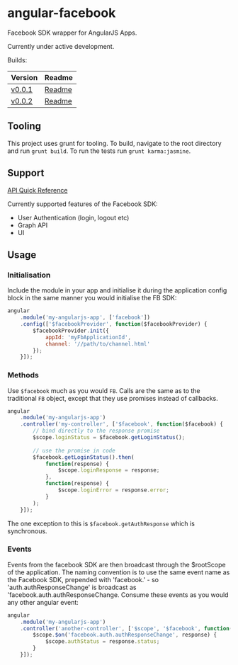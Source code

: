 # angular-facebook

Facebook SDK wrapper for AngularJS Apps.

Currently under active development.

Builds:

| Version                                                            | Readme                                |
| ------------------------------------------------------------------ | ------------------------------------- |
| [v0.0.1](../../blob/v0.0.1/version/v0.0.1/angular-facebook.min.js) | [Readme](../../blob/v0.0.1/README.md) |
| [v0.0.2](../../blob/v0.0.2/version/v0.0.2/angular-facebook.min.js) | [Readme](../../blob/v0.0.2/README.md) |

## Tooling

This project uses grunt for tooling. To build, navigate to the root directory and run `grunt build`. To run the tests run `grunt karma:jasmine`.

## Support

[API Quick Reference](../../wiki/API-Quick-Reference)

Currently supported features of the Facebook SDK:

* User Authentication (login, logout etc)
* Graph API
* UI

## Usage

### Initialisation

Include the module in your app and initialise it during the application config block in the same manner you would initialise the FB SDK:

```javascript
angular
    .module('my-angularjs-app', ['facebook'])
    .config(['$facebookProvider', function($facebookProvider) {
        $facebookProvider.init({
            appId: 'myFbApplicationId',
            channel: '//path/to/channel.html'
        });
    }]);
```

### Methods

Use `$facebook` much as you would `FB`. Calls are the same as to the traditional `FB` object, except that they use promises instead of callbacks.

```javascript
angular
    .module('my-angularjs-app')
    .controller('my-controller', ['$facebook', function($facebook) {
        // bind directly to the response promise
        $scope.loginStatus = $facebook.getLoginStatus();
        
        // use the promise in code
        $facebook.getLoginStatus().then(
            function(response) {
                $scope.loginResponse = response;
            },
            function(response) {
                $scope.loginError = response.error;
            }
        );
    }]);
```

The one exception to this is `$facebook.getAuthResponse` which is synchronous.

### Events

Events from the facebook SDK are then broadcast through the $rootScope of the application. The naming convention is to use the same event name as the Facebook SDK, prepended with 'facebook.' - so 'auth.authResponseChange' is broadcast as 'facebook.auth.authResponseChange. Consume these events as you would any other angular event:

```javascript
angular
    .module('my-angularjs-app')
    .controller('another-controller', ['$scope', '$facebook', function($scope, $facebook) {
        $scope.$on('facebook.auth.authResponseChange', response) {
            $scope.authStatus = response.status;
        }
    }]);
```

